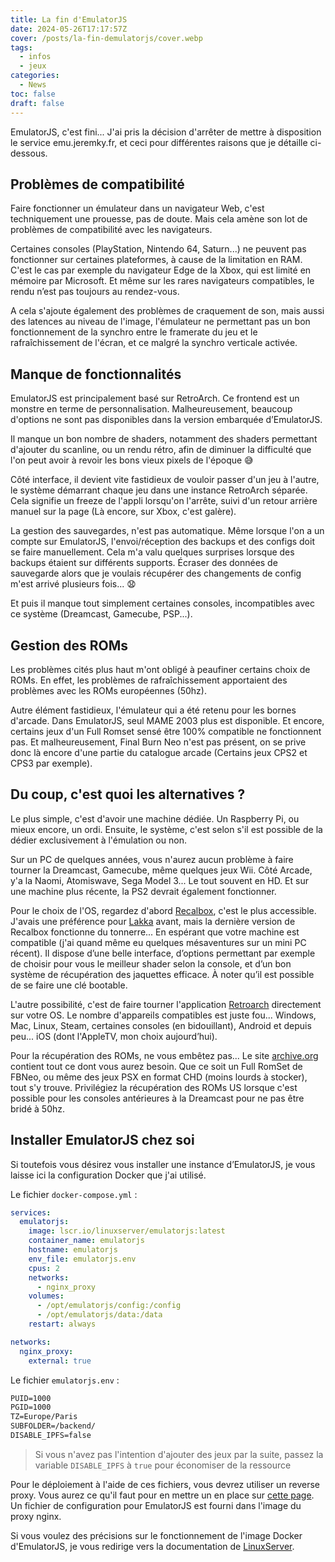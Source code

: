 ```yaml
---
title: La fin d'EmulatorJS
date: 2024-05-26T17:17:57Z
cover: /posts/la-fin-demulatorjs/cover.webp
tags:
  - infos
  - jeux
categories:
  - News
toc: false
draft: false
---
```


EmulatorJS, c'est fini... J'ai pris la décision d'arrêter de mettre à disposition le service emu.jeremky.fr, et ceci pour différentes raisons que je détaille ci-dessous.

## Problèmes de compatibilité

Faire fonctionner un émulateur dans un navigateur Web, c'est techniquement une prouesse, pas de doute. Mais cela amène son lot de problèmes de compatibilité avec les navigateurs.

Certaines consoles (PlayStation, Nintendo 64, Saturn...) ne peuvent pas fonctionner sur certaines plateformes, à cause de la limitation en RAM. C'est le cas par exemple du navigateur Edge de la Xbox, qui est limité en mémoire par Microsoft. Et même sur les rares navigateurs compatibles, le rendu n’est pas toujours au rendez-vous.

A cela s'ajoute également des problèmes de craquement de son, mais aussi des latences au niveau de l'image, l'émulateur ne permettant pas un bon fonctionnement de la synchro entre le framerate du jeu et le rafraîchissement de l'écran, et ce malgré la synchro verticale activée.

## Manque de fonctionnalités

EmulatorJS est principalement basé sur RetroArch. Ce frontend est un monstre en terme de personnalisation. Malheureusement, beaucoup d'options ne sont pas disponibles dans la version embarquée d’EmulatorJS.

Il manque un bon nombre de shaders, notamment des shaders permettant d'ajouter du scanline, ou un rendu rétro, afin de diminuer la difficulté que l'on peut avoir à revoir les bons vieux pixels de l'époque :sweat_smile:

Côté interface, il devient vite fastidieux de vouloir passer d'un jeu à l'autre, le système démarrant chaque jeu dans une instance RetroArch séparée. Cela signifie un freeze de l'appli lorsqu'on l'arrête, suivi d'un retour arrière manuel sur la page (Là encore, sur Xbox, c'est galère).

La gestion des sauvegardes, n'est pas automatique. Même lorsque l'on a un compte sur EmulatorJS, l'envoi/réception des backups et des configs doit se faire manuellement. Cela m'a valu quelques surprises lorsque des backups étaient sur différents supports. Écraser des données de sauvegarde alors que je voulais récupérer des changements de config m'est arrivé plusieurs fois... :anguished:

Et puis il manque tout simplement certaines consoles, incompatibles avec ce système (Dreamcast, Gamecube, PSP...).

## Gestion des ROMs

Les problèmes cités plus haut m'ont obligé à peaufiner certains choix de ROMs. En effet, les problèmes de rafraîchissement apportaient des problèmes avec les ROMs européennes (50hz).

Autre élément fastidieux, l'émulateur qui a été retenu pour les bornes d'arcade. Dans EmulatorJS, seul MAME 2003 plus est disponible. Et encore, certains jeux d'un Full Romset sensé être 100% compatible ne fonctionnent pas. Et malheureusement, Final Burn Neo n'est pas présent, on se prive donc là encore d'une partie du catalogue arcade (Certains jeux CPS2 et CPS3 par exemple).

## Du coup, c'est quoi les alternatives ?

Le plus simple, c'est d'avoir une machine dédiée. Un Raspberry Pi, ou mieux encore, un ordi. Ensuite, le système, c'est selon s'il est possible de la dédier exclusivement à l'émulation ou non.

Sur un PC de quelques années, vous n'aurez aucun problème à faire tourner la Dreamcast, Gamecube, même quelques jeux Wii. Côté Arcade, y'a la Naomi, Atomiswave, Sega Model 3... Le tout souvent en HD. Et sur une machine plus récente, la PS2 devrait également fonctionner.

Pour le choix de l'OS, regardez d'abord [Recalbox](https://www.recalbox.com/fr/), c'est le plus accessible. J'avais une préférence pour [Lakka](https://www.lakka.tv/) avant, mais la dernière version de Recalbox fonctionne du tonnerre... En espérant que votre machine est compatible (j'ai quand même eu quelques mésaventures sur un mini PC récent). Il dispose d’une belle interface, d’options permettant par exemple de choisir pour vous le meilleur shader selon la console, et d’un bon système de récupération des jaquettes efficace. À noter qu’il est possible de se faire une clé bootable.

L'autre possibilité, c'est de faire tourner l'application [Retroarch](https://www.retroarch.com/?page=platforms) directement sur votre OS. Le nombre d'appareils compatibles est juste fou... Windows, Mac, Linux, Steam, certaines consoles (en bidouillant), Android et depuis peu... iOS (dont l'AppleTV, mon choix aujourd’hui).

Pour la récupération des ROMs, ne vous embêtez pas... Le site [archive.org](https://archive.org/) contient tout ce dont vous aurez besoin. Que ce soit un Full RomSet de FBNeo, ou même des jeux PSX en format CHD (moins lourds à stocker), tout s'y trouve. Privilégiez la récupération des ROMs US lorsque c'est possible pour les consoles antérieures à la Dreamcast pour ne pas être bridé à 50hz.

## Installer EmulatorJS chez soi

Si toutefois vous désirez vous installer une instance d’EmulatorJS, je vous laisse ici la configuration Docker que j'ai utilisé.

Le fichier `docker-compose.yml` :

```yml
services:
  emulatorjs:
    image: lscr.io/linuxserver/emulatorjs:latest
    container_name: emulatorjs
    hostname: emulatorjs
    env_file: emulatorjs.env
    cpus: 2
    networks:
      - nginx_proxy
    volumes:
      - /opt/emulatorjs/config:/config
      - /opt/emulatorjs/data:/data
    restart: always

networks:
  nginx_proxy:
    external: true
```

Le fichier `emulatorjs.env` :

```txt
PUID=1000
PGID=1000
TZ=Europe/Paris
SUBFOLDER=/backend/
DISABLE_IPFS=false
```

> Si vous n'avez pas l'intention d'ajouter des jeux par la suite, passez la variable `DISABLE_IPFS` à `true` pour économiser de la ressource

Pour le déploiement à l'aide de ces fichiers, vous devrez utiliser un reverse proxy. Vous aurez ce qu'il faut pour en mettre un en place sur [cette page](/posts/reverse-proxy-nginx/). Un fichier de configuration pour EmulatorJS est fourni dans l'image du proxy nginx.

Si vous voulez des précisions sur le fonctionnement de l'image Docker d'EmulatorJS, je vous redirige vers la documentation de [LinuxServer](https://docs.linuxserver.io/images/docker-emulatorjs/#docker-cli-click-here-for-more-info).
